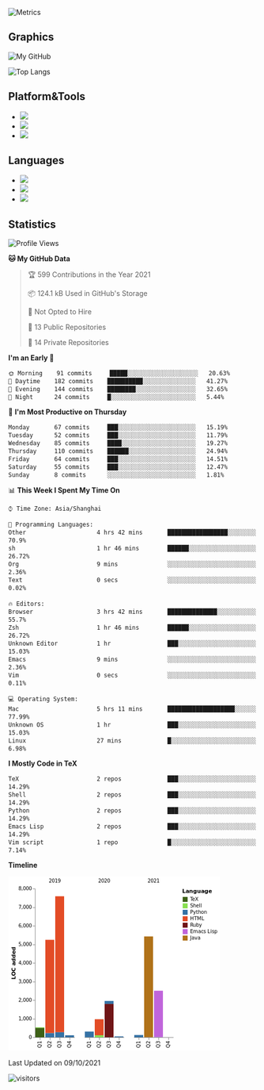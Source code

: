 ![Metrics](https://metrics.lecoq.io/SteamedFish?template=classic&base.metadata=0&isocalendar=1&languages=1&isocalendar.duration=full-year&languages.limit=8&languages.sections=most-used&languages.colors=github&languages.threshold=0%25&languages.indepth=false&languages.categories=markup%2C%20programming&languages.recent.categories=markup%2C%20programming&languages.recent.load=300&languages.recent.days=14&config.timezone=Asia%2FShanghai)

## Graphics

![My GitHub](https://github-readme-stats.vercel.app/api?username=SteamedFish&count_private=true&show_icons=true&theme=buefy&include_all_commits=false)

![Top Langs](https://github-readme-stats.vercel.app/api/top-langs/?username=SteamedFish&theme=buefy&hide=ruby&count_private=true&show_icons=true&layout=compact)

## Platform&Tools

* [![](https://img.shields.io/badge/ArchLinux--purple?style=flat-square&logo=ArchLinux)](https://www.archlinux.org/)
* [![](https://img.shields.io/badge/Gentoo-testing-purple?style=flat-square&logo=Gentoo)](https://www.gentoo.org/)
* [![](https://img.shields.io/badge/Doom%20Emacs-28-blue?style=flat-square&logo=Gnu%20emacs&logoColor=white)](https://www.gnu.org/software/emacs/)

## Languages

* [![](https://img.shields.io/badge/-Python-3776AB?style=flat-square&logo=python&logoColor=white)](https://www.python.org/)
* [![](https://img.shields.io/badge/-Bash-00ADD8?style=flat-square&logo=Gnu-bash&logoColor=white)](https://www.gnu.org/software/bash/)
* [![](https://img.shields.io/badge/-Go-00ADD8?style=flat-square&logo=go&logoColor=white)](https://golang.org/)

## Statistics

<!--START_SECTION:waka-->
![Profile Views](http://img.shields.io/badge/Profile%20Views-5-blue)

**🐱 My GitHub Data** 

> 🏆 599 Contributions in the Year 2021
 > 
> 📦 124.1 kB Used in GitHub's Storage 
 > 
> 🚫 Not Opted to Hire
 > 
> 📜 13 Public Repositories 
 > 
> 🔑 14 Private Repositories  
 > 
**I'm an Early 🐤** 

```text
🌞 Morning    91 commits     █████░░░░░░░░░░░░░░░░░░░░   20.63% 
🌆 Daytime    182 commits    ██████████░░░░░░░░░░░░░░░   41.27% 
🌃 Evening    144 commits    ████████░░░░░░░░░░░░░░░░░   32.65% 
🌙 Night      24 commits     █░░░░░░░░░░░░░░░░░░░░░░░░   5.44%

```
📅 **I'm Most Productive on Thursday** 

```text
Monday       67 commits     ███░░░░░░░░░░░░░░░░░░░░░░   15.19% 
Tuesday      52 commits     ███░░░░░░░░░░░░░░░░░░░░░░   11.79% 
Wednesday    85 commits     ████░░░░░░░░░░░░░░░░░░░░░   19.27% 
Thursday     110 commits    ██████░░░░░░░░░░░░░░░░░░░   24.94% 
Friday       64 commits     ███░░░░░░░░░░░░░░░░░░░░░░   14.51% 
Saturday     55 commits     ███░░░░░░░░░░░░░░░░░░░░░░   12.47% 
Sunday       8 commits      ░░░░░░░░░░░░░░░░░░░░░░░░░   1.81%

```


📊 **This Week I Spent My Time On** 

```text
⌚︎ Time Zone: Asia/Shanghai

💬 Programming Languages: 
Other                    4 hrs 42 mins       █████████████████░░░░░░░░   70.9% 
sh                       1 hr 46 mins        ██████░░░░░░░░░░░░░░░░░░░   26.72% 
Org                      9 mins              ░░░░░░░░░░░░░░░░░░░░░░░░░   2.36% 
Text                     0 secs              ░░░░░░░░░░░░░░░░░░░░░░░░░   0.02%

🔥 Editors: 
Browser                  3 hrs 42 mins       ██████████████░░░░░░░░░░░   55.7% 
Zsh                      1 hr 46 mins        ██████░░░░░░░░░░░░░░░░░░░   26.72% 
Unknown Editor           1 hr                ███░░░░░░░░░░░░░░░░░░░░░░   15.03% 
Emacs                    9 mins              ░░░░░░░░░░░░░░░░░░░░░░░░░   2.36% 
Vim                      0 secs              ░░░░░░░░░░░░░░░░░░░░░░░░░   0.11%

💻 Operating System: 
Mac                      5 hrs 11 mins       ███████████████████░░░░░░   77.99% 
Unknown OS               1 hr                ███░░░░░░░░░░░░░░░░░░░░░░   15.03% 
Linux                    27 mins             █░░░░░░░░░░░░░░░░░░░░░░░░   6.98%

```

**I Mostly Code in TeX** 

```text
TeX                      2 repos             ███░░░░░░░░░░░░░░░░░░░░░░   14.29% 
Shell                    2 repos             ███░░░░░░░░░░░░░░░░░░░░░░   14.29% 
Python                   2 repos             ███░░░░░░░░░░░░░░░░░░░░░░   14.29% 
Emacs Lisp               2 repos             ███░░░░░░░░░░░░░░░░░░░░░░   14.29% 
Vim script               1 repo              █░░░░░░░░░░░░░░░░░░░░░░░░   7.14%

```


**Timeline**

![Chart not found](https://raw.githubusercontent.com/SteamedFish/SteamedFish/master/charts/bar_graph.png) 


 Last Updated on 09/10/2021
<!--END_SECTION:waka-->

![visitors](https://visitor-badge.laobi.icu/badge?page_id=SteamedFish.SteamedFish)
